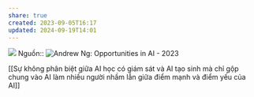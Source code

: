 ```yaml
---
share: true
created: 2023-09-05T16:17
updated: 2024-09-19T14:01
---
```

![](https://i.imgur.com/yqnCnok.png)
Nguồn:: ![Andrew Ng: Opportunities in AI - 2023](https://www.youtube.com/watch?v=5p248yoa3oE&t=791s)

[[Sự không phân biệt giữa AI học có giám sát và AI tạo sinh mà chỉ gộp chung vào AI làm nhiều người nhầm lẫn giữa điểm mạnh và điểm yếu của AI]]